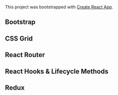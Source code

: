 This project was bootstrapped with [Create React App](https://github.com/facebook/create-react-app).

## Bootstrap

## CSS Grid

## React Router

## React Hooks & Lifecycle Methods

## Redux

